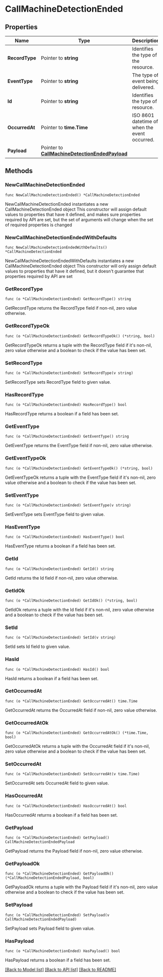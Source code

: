 # CallMachineDetectionEnded

## Properties

Name | Type | Description | Notes
------------ | ------------- | ------------- | -------------
**RecordType** | Pointer to **string** | Identifies the type of the resource. | [optional] 
**EventType** | Pointer to **string** | The type of event being delivered. | [optional] 
**Id** | Pointer to **string** | Identifies the type of resource. | [optional] 
**OccurredAt** | Pointer to **time.Time** | ISO 8601 datetime of when the event occurred. | [optional] 
**Payload** | Pointer to [**CallMachineDetectionEndedPayload**](CallMachineDetectionEndedPayload.md) |  | [optional] 

## Methods

### NewCallMachineDetectionEnded

`func NewCallMachineDetectionEnded() *CallMachineDetectionEnded`

NewCallMachineDetectionEnded instantiates a new CallMachineDetectionEnded object
This constructor will assign default values to properties that have it defined,
and makes sure properties required by API are set, but the set of arguments
will change when the set of required properties is changed

### NewCallMachineDetectionEndedWithDefaults

`func NewCallMachineDetectionEndedWithDefaults() *CallMachineDetectionEnded`

NewCallMachineDetectionEndedWithDefaults instantiates a new CallMachineDetectionEnded object
This constructor will only assign default values to properties that have it defined,
but it doesn't guarantee that properties required by API are set

### GetRecordType

`func (o *CallMachineDetectionEnded) GetRecordType() string`

GetRecordType returns the RecordType field if non-nil, zero value otherwise.

### GetRecordTypeOk

`func (o *CallMachineDetectionEnded) GetRecordTypeOk() (*string, bool)`

GetRecordTypeOk returns a tuple with the RecordType field if it's non-nil, zero value otherwise
and a boolean to check if the value has been set.

### SetRecordType

`func (o *CallMachineDetectionEnded) SetRecordType(v string)`

SetRecordType sets RecordType field to given value.

### HasRecordType

`func (o *CallMachineDetectionEnded) HasRecordType() bool`

HasRecordType returns a boolean if a field has been set.

### GetEventType

`func (o *CallMachineDetectionEnded) GetEventType() string`

GetEventType returns the EventType field if non-nil, zero value otherwise.

### GetEventTypeOk

`func (o *CallMachineDetectionEnded) GetEventTypeOk() (*string, bool)`

GetEventTypeOk returns a tuple with the EventType field if it's non-nil, zero value otherwise
and a boolean to check if the value has been set.

### SetEventType

`func (o *CallMachineDetectionEnded) SetEventType(v string)`

SetEventType sets EventType field to given value.

### HasEventType

`func (o *CallMachineDetectionEnded) HasEventType() bool`

HasEventType returns a boolean if a field has been set.

### GetId

`func (o *CallMachineDetectionEnded) GetId() string`

GetId returns the Id field if non-nil, zero value otherwise.

### GetIdOk

`func (o *CallMachineDetectionEnded) GetIdOk() (*string, bool)`

GetIdOk returns a tuple with the Id field if it's non-nil, zero value otherwise
and a boolean to check if the value has been set.

### SetId

`func (o *CallMachineDetectionEnded) SetId(v string)`

SetId sets Id field to given value.

### HasId

`func (o *CallMachineDetectionEnded) HasId() bool`

HasId returns a boolean if a field has been set.

### GetOccurredAt

`func (o *CallMachineDetectionEnded) GetOccurredAt() time.Time`

GetOccurredAt returns the OccurredAt field if non-nil, zero value otherwise.

### GetOccurredAtOk

`func (o *CallMachineDetectionEnded) GetOccurredAtOk() (*time.Time, bool)`

GetOccurredAtOk returns a tuple with the OccurredAt field if it's non-nil, zero value otherwise
and a boolean to check if the value has been set.

### SetOccurredAt

`func (o *CallMachineDetectionEnded) SetOccurredAt(v time.Time)`

SetOccurredAt sets OccurredAt field to given value.

### HasOccurredAt

`func (o *CallMachineDetectionEnded) HasOccurredAt() bool`

HasOccurredAt returns a boolean if a field has been set.

### GetPayload

`func (o *CallMachineDetectionEnded) GetPayload() CallMachineDetectionEndedPayload`

GetPayload returns the Payload field if non-nil, zero value otherwise.

### GetPayloadOk

`func (o *CallMachineDetectionEnded) GetPayloadOk() (*CallMachineDetectionEndedPayload, bool)`

GetPayloadOk returns a tuple with the Payload field if it's non-nil, zero value otherwise
and a boolean to check if the value has been set.

### SetPayload

`func (o *CallMachineDetectionEnded) SetPayload(v CallMachineDetectionEndedPayload)`

SetPayload sets Payload field to given value.

### HasPayload

`func (o *CallMachineDetectionEnded) HasPayload() bool`

HasPayload returns a boolean if a field has been set.


[[Back to Model list]](../README.md#documentation-for-models) [[Back to API list]](../README.md#documentation-for-api-endpoints) [[Back to README]](../README.md)


